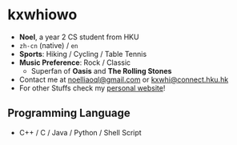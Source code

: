 # kxwhiowo

+ **Noel**, a year 2 CS student from HKU
+ `zh-cn` (native) / `en`
+ **Sports**: Hiking / Cycling / Table Tennis
+ **Music Preference**: Rock / Classic
  + Superfan of **Oasis** and **The Rolling Stones**
+ Contact me at <noelliaoql@gmail.com> or <kxwhi@connect.hku.hk>
+ For other Stuffs check my [personal website](https://kxwhiowo.github.io)!

## Programming Language

+ C++ / C / Java / Python / Shell Script





<!---
kxwhiowo/kxwhiowo is a ✨ special ✨ repository because its `README.md` (this file) appears on your GitHub profile.
You can click the Preview link to take a look at your changes.
--->

